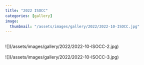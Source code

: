```yaml
---
title: "2022 ISOCC"
categories: [gallery]
image:
  thumbnail: "/assets/images/gallery/2022/2022-10-ISOCC.jpg"
---
```

<br>
![](/assets/images/gallery/2022/2022-10-ISOCC-2.jpg)<br><br>
![](/assets/images/gallery/2022/2022-10-ISOCC-3.jpg)<br><br>